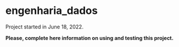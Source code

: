 # engenharia_dados

Project started in June 18, 2022.

**Please, complete here information on using and testing this project.**